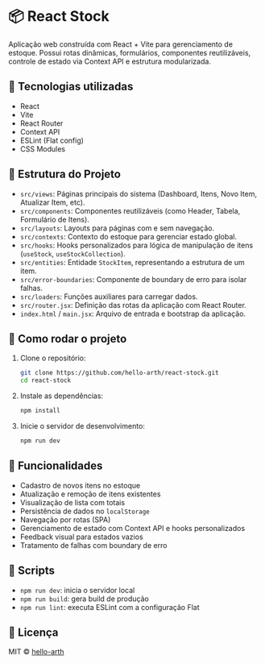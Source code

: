 # 📦 React Stock

Aplicação web construída com React + Vite para gerenciamento de estoque. Possui rotas dinâmicas, formulários, componentes reutilizáveis, controle de estado via Context API e estrutura modularizada.

## 🧰 Tecnologias utilizadas

- React
- Vite
- React Router
- Context API
- ESLint (Flat config)
- CSS Modules

## 📁 Estrutura do Projeto

- `src/views`: Páginas principais do sistema (Dashboard, Itens, Novo Item, Atualizar Item, etc).
- `src/components`: Componentes reutilizáveis (como Header, Tabela, Formulário de Itens).
- `src/layouts`: Layouts para páginas com e sem navegação.
- `src/contexts`: Contexto do estoque para gerenciar estado global.
- `src/hooks`: Hooks personalizados para lógica de manipulação de itens (`useStock`, `useStockCollection`).
- `src/entities`: Entidade `StockItem`, representando a estrutura de um item.
- `src/error-boundaries`: Componente de boundary de erro para isolar falhas.
- `src/loaders`: Funções auxiliares para carregar dados.
- `src/router.jsx`: Definição das rotas da aplicação com React Router.
- `index.html` / `main.jsx`: Arquivo de entrada e bootstrap da aplicação.

## 🚀 Como rodar o projeto

1. Clone o repositório:
   ```bash
   git clone https://github.com/hello-arth/react-stock.git
   cd react-stock
   ```

2. Instale as dependências:
   ```bash
   npm install
   ```

3. Inicie o servidor de desenvolvimento:
   ```bash
   npm run dev
   ```

## 🔄 Funcionalidades

- Cadastro de novos itens no estoque
- Atualização e remoção de itens existentes
- Visualização de lista com totais
- Persistência de dados no `localStorage`
- Navegação por rotas (SPA)
- Gerenciamento de estado com Context API e hooks personalizados
- Feedback visual para estados vazios
- Tratamento de falhas com boundary de erro

## 🧪 Scripts

- `npm run dev`: inicia o servidor local
- `npm run build`: gera build de produção
- `npm run lint`: executa ESLint com a configuração Flat

## 📄 Licença

MIT © [hello-arth](https://github.com/hello-arth)